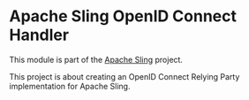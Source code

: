 # Apache Sling OpenID Connect Handler

This module is part of the [Apache Sling](https://sling.apache.org) project.

This project is about creating an OpenID Connect Relying Party implementation for Apache Sling.